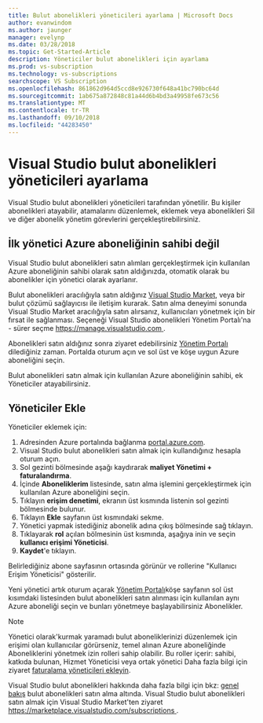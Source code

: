 ```yaml
---
title: Bulut abonelikleri yöneticileri ayarlama | Microsoft Docs
author: evanwindom
ms.author: jaunger
manager: evelynp
ms.date: 03/28/2018
ms.topic: Get-Started-Article
description: Yöneticiler bulut abonelikleri için ayarlama
ms.prod: vs-subscription
ms.technology: vs-subscriptions
searchscope: VS Subscription
ms.openlocfilehash: 861862d964d5ccd8e926730f648a41bc790bc64d
ms.sourcegitcommit: 1ab675a872848c81a44d6b4bd3a49958fe673c56
ms.translationtype: MT
ms.contentlocale: tr-TR
ms.lasthandoff: 09/10/2018
ms.locfileid: "44283450"
---
```

# <a name="set-up-administrators-for-visual-studio-cloud-subscriptions"></a>Visual Studio bulut abonelikleri yöneticileri ayarlama

Visual Studio bulut abonelikleri yöneticileri tarafından yönetilir. Bu kişiler abonelikleri atayabilir, atamalarını düzenlemek, eklemek veya abonelikleri Sil ve diğer abonelik yönetim görevlerini gerçekleştirebilirsiniz.

## <a name="the-azure-subscription-owner-is-the-first-administrator"></a>İlk yönetici Azure aboneliğinin sahibi değil

Visual Studio bulut abonelikleri satın alımları gerçekleştirmek için kullanılan Azure aboneliğinin sahibi olarak satın aldığınızda, otomatik olarak bu abonelikler için yönetici olarak ayarlanır.

Bulut abonelikleri aracılığıyla satın aldığınız [Visual Studio Market](https://marketplace.visualstudio.com/subscriptions), veya bir bulut çözümü sağlayıcısı ile iletişim kurarak. Satın alma deneyimi sonunda Visual Studio Market aracılığıyla satın alırsanız, kullanıcıları yönetmek için bir fırsat ile sağlanması. Seçeneği Visual Studio abonelikleri Yönetim Portalı'na - sürer seçme [ https://manage.visualstudio.com ](https://manage.visualstudio.com).

Abonelikleri satın aldığınız sonra ziyaret edebilirsiniz [Yönetim Portalı](https://manage.visualstudio.com) dilediğiniz zaman. Portalda oturum açın ve sol üst ve köşe uygun Azure aboneliğini seçin.

Bulut abonelikleri satın almak için kullanılan Azure aboneliğinin sahibi, ek Yöneticiler atayabilirsiniz.

## <a name="add-administrators"></a>Yöneticiler Ekle

Yöneticiler eklemek için:

1. Adresinden Azure portalında bağlanma [portal.azure.com](https://portal.azure.com).
2. Visual Studio bulut abonelikleri satın almak için kullandığınız hesapla oturum açın.
3. Sol gezinti bölmesinde aşağı kaydırarak **maliyet Yönetimi + faturalandırma**.
4. İçinde **Aboneliklerim** listesinde, satın alma işlemini gerçekleştirmek için kullanılan Azure aboneliğini seçin.
5. Tıklayın **erişim denetimi**, ekranın üst kısmında listenin sol gezinti bölmesinde bulunur.
6. Tıklayın **Ekle** sayfanın üst kısmındaki sekme.
7. Yönetici yapmak istediğiniz abonelik adına çıkış bölmesinde sağ tıklayın.
8. Tıklayarak **rol** açılan bölmesinin üst kısmında, aşağıya inin ve seçin **kullanıcı erişimi Yöneticisi**.
9. **Kaydet**'e tıklayın.

Belirlediğiniz abone sayfasının ortasında görünür ve rollerine "Kullanıcı Erişim Yöneticisi" gösterilir.

Yeni yönetici artık oturum açarak [Yönetim Portalı](https://manage.visualstudio.com)köşe sayfanın sol üst kısımdaki listesinden bulut abonelikleri satın alınması için kullanılan aynı Azure aboneliği seçin ve bunları yönetmeye başlayabilirsiniz Abonelikler.


> [!NOTE]
> Yönetici olarak'kurmak yaramadı bulut aboneliklerinizi düzenlemek için erişimi olan kullanıcılar görürseniz, temel alınan Azure aboneliğinde Aboneliklerini yönetmek izin rolleri sahip olabilir. Bu roller içerir: sahibi, katkıda bulunan, Hizmet Yöneticisi veya ortak yönetici Daha fazla bilgi için ziyaret [faturalama yöneticileri ekleyin](/azure/devops/organizations/billing/add-backup-billing-managers?view=vsts).

Visual Studio bulut abonelikleri hakkında daha fazla bilgi için bkz: [genel bakış](vscloud-overview.md) bulut abonelikleri satın alma altında. Visual Studio bulut abonelikleri satın almak için Visual Studio Market'ten ziyaret [ https://marketplace.visualstudio.com/subscriptions ](https://marketplace.visualstudio.com/subscription).